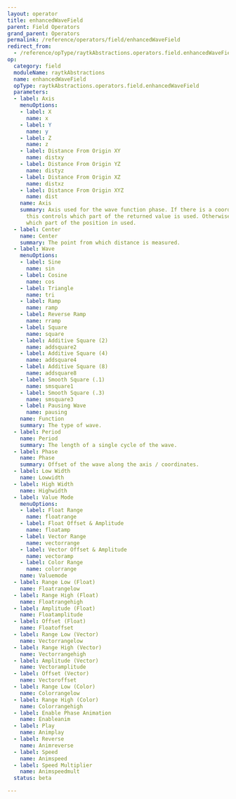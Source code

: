 ```yaml
---
layout: operator
title: enhancedWaveField
parent: Field Operators
grand_parent: Operators
permalink: /reference/operators/field/enhancedWaveField
redirect_from:
  - /reference/opType/raytkAbstractions.operators.field.enhancedWaveField/
op:
  category: field
  moduleName: raytkAbstractions
  name: enhancedWaveField
  opType: raytkAbstractions.operators.field.enhancedWaveField
  parameters:
  - label: Axis
    menuOptions:
    - label: X
      name: x
    - label: Y
      name: y
    - label: Z
      name: z
    - label: Distance From Origin XY
      name: distxy
    - label: Distance From Origin YZ
      name: distyz
    - label: Distance From Origin XZ
      name: distxz
    - label: Distance From Origin XYZ
      name: dist
    name: Axis
    summary: Axis used for the wave function phase. If there is a coordinate field,
      this controls which part of the returned value is used. Otherwise it controls
      which part of the position in used.
  - label: Center
    name: Center
    summary: The point from which distance is measured.
  - label: Wave
    menuOptions:
    - label: Sine
      name: sin
    - label: Cosine
      name: cos
    - label: Triangle
      name: tri
    - label: Ramp
      name: ramp
    - label: Reverse Ramp
      name: rramp
    - label: Square
      name: square
    - label: Additive Square (2)
      name: addsquare2
    - label: Additive Square (4)
      name: addsquare4
    - label: Additive Square (8)
      name: addsquare8
    - label: Smooth Square (.1)
      name: smsquare1
    - label: Smooth Square (.3)
      name: smsquare3
    - label: Pausing Wave
      name: pausing
    name: Function
    summary: The type of wave.
  - label: Period
    name: Period
    summary: The length of a single cycle of the wave.
  - label: Phase
    name: Phase
    summary: Offset of the wave along the axis / coordinates.
  - label: Low Width
    name: Lowwidth
  - label: High Width
    name: Highwidth
  - label: Value Mode
    menuOptions:
    - label: Float Range
      name: floatrange
    - label: Float Offset & Amplitude
      name: floatamp
    - label: Vector Range
      name: vectorrange
    - label: Vector Offset & Amplitude
      name: vectoramp
    - label: Color Range
      name: colorrange
    name: Valuemode
  - label: Range Low (Float)
    name: Floatrangelow
  - label: Range High (Float)
    name: Floatrangehigh
  - label: Amplitude (Float)
    name: Floatamplitude
  - label: Offset (Float)
    name: Floatoffset
  - label: Range Low (Vector)
    name: Vectorrangelow
  - label: Range High (Vector)
    name: Vectorrangehigh
  - label: Amplitude (Vector)
    name: Vectoramplitude
  - label: Offset (Vector)
    name: Vectoroffset
  - label: Range Low (Color)
    name: Colorrangelow
  - label: Range High (Color)
    name: Colorrangehigh
  - label: Enable Phase Animation
    name: Enableanim
  - label: Play
    name: Animplay
  - label: Reverse
    name: Animreverse
  - label: Speed
    name: Animspeed
  - label: Speed Multiplier
    name: Animspeedmult
  status: beta

---
```

